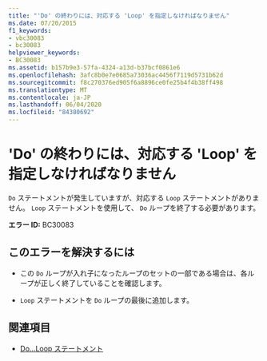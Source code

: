 ```yaml
---
title: "'Do' の終わりには、対応する 'Loop' を指定しなければなりません"
ms.date: 07/20/2015
f1_keywords:
- vbc30083
- bc30083
helpviewer_keywords:
- BC30083
ms.assetid: b157b9e3-57fa-4324-a13d-b37bcf0861e6
ms.openlocfilehash: 3afc8b0e7e0685a73036ac4456f7119d5731b62d
ms.sourcegitcommit: f8c270376ed905f6a8896ce0fe25b4f4b38ff498
ms.translationtype: MT
ms.contentlocale: ja-JP
ms.lasthandoff: 06/04/2020
ms.locfileid: "84380692"
---
```

# <a name="do-must-end-with-a-matching-loop"></a>'Do' の終わりには、対応する 'Loop' を指定しなければなりません
`Do` ステートメントが発生していますが、対応する `Loop` ステートメントがありません。 `Loop` ステートメントを使用して、 `Do` ループを終了する必要があります。  
  
 **エラー ID:** BC30083  
  
## <a name="to-correct-this-error"></a>このエラーを解決するには  
  
- この `Do` ループが入れ子になったループのセットの一部である場合は、各ループが正しく終了していることを確認します。  
  
- `Loop` ステートメントを `Do` ループの最後に追加します。  
  
## <a name="see-also"></a>関連項目

- [Do...Loop ステートメント](../language-reference/statements/do-loop-statement.md)
